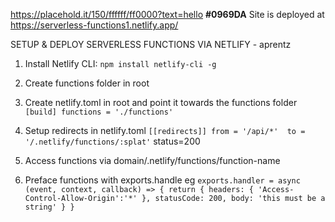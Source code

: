 
https://placehold.it/150/ffffff/ff0000?text=hello
**#0969DA** Site is deployed at https://serverless-functions1.netlify.app/        


SETUP & DEPLOY SERVERLESS FUNCTIONS VIA NETLIFY - aprentz

1. Install Netlify CLI:
   `npm install netlify-cli -g`

2. Create functions folder in root

3. Create netlify.toml in root and point it towards the functions folder
   `[build]
   functions = './functions'
`
4. Setup redirects in netlify.toml
   `[[redirects]]
   from = '/api/*' 
   to = '/.netlify/functions/:splat'`
   status=200

5. Access functions via domain/.netlify/functions/function-name

6. Preface functions with exports.handle eg
   `exports.handler = async (event, context, callback) => {
      return {
         headers: {
         'Access-Control-Allow-Origin':'*'
         },
         statusCode: 200,
         body: 'this must be a string'
      }
}`
